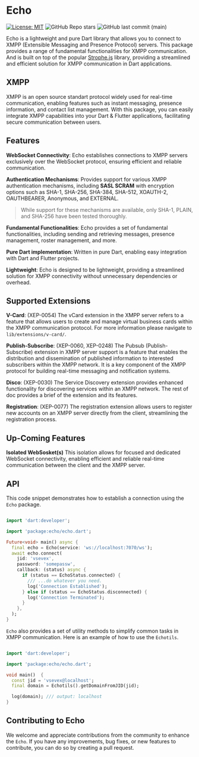 # Echo

[![License: MIT][license_badge]][license_link]
![GitHub Repo stars][star_count]
![GitHub last commit (main)][last_commit]

Echo is a lightweight and pure Dart library that allows you to connect to XMPP (Extensible Messaging and Presence Protocol) servers. This package provides a range of fundamental functionalities for XMPP communication. And is built on top of the popular [Strophe.js](https://github.com/strophe/strophejs) library, providing a streamlined and efficient solution for XMPP communication in Dart applications.

## XMPP

XMPP is an open source standart protocol widely used for real-time communication, enabling features such as instant messaging, presence information, and contact list management. With this package, you can easily integrate XMPP capabilities into your Dart & Flutter applications, facilitating secure communication between users.

## Features

**WebSocket Connectivity**: Echo establishes connections to XMPP servers exclusively over the WebSocket protocol, ensuring efficient and reliable communication.

**Authentication Mechanisms**: Provides support for various XMPP authentication mechanisms, including **SASL SCRAM** with encryption options such as SHA-1, SHA-256, SHA-384, SHA-512, XOAUTH-2, OAUTHBEARER, Anonymous, and EXTERNAL.

> While support for these mechanisms are available, only SHA-1, PLAIN, and SHA-256 have been tested thoroughly.

**Fundamental Functionalities**: Echo provides a set of fundamental functionalities, including sending and retrieving messages, presence management, roster management, and more.

**Pure Dart implementation**: Written in pure Dart, enabling easy integration with Dart and Flutter projects.

**Lightweight**: Echo is designed to be lightweight, providing a streamlined solution for XMPP connectivity without unnecessary dependencies or overhead.

## Supported Extensions

**V-Card**: (XEP-0054) The vCard extension in the XMPP server refers to a feature that allows users to create and manage virtual business cards within the XMPP communication protocol.
For more information please navigate to `lib/extensions/v-card/`.

**Publish-Subscribe**: (XEP-0060, XEP-0248) The Pubsub (Publish-Subscribe) extension in XMPP server support is a feature that enables the distribution and dissemination of published information to interested subscribers within the XMPP network. It is a key component of the XMPP protocol for building real-time messaging and notification systems.

**Disco**: (XEP-0030) The Service Discovery extension provides enhanced functionality for discovering services within an XMPP network. The rest of doc provides a brief of the extension and its features.

**Registration**: (XEP-0077) The registration extension allows users to register new accounts on an XMPP server directly from the client, streamlining the registration process.

## Up-Coming Features

**Isolated WebSosket(s)** This isolation allows for focused and dedicated WebSocket connectivity, enabling efficient and reliable real-time communication between the client and the XMPP server.

## API

This code snippet demonstrates how to establish a connection using the `Echo` package.

```dart

import 'dart:developer';

import 'package:echo/echo.dart';

Future<void> main() async {
  final echo = Echo(service: 'ws://localhost:7070/ws');
  await echo.connect(
    jid: 'vsevex',
    password: 'somepassw',
    callback: (status) async {
      if (status == EchoStatus.connected) {
        /// ...do whatever you need.
        log('Connection Established');
      } else if (status == EchoStatus.disconnected) {
        log('Connection Terminated');
      }
    },
  );
}

```

`Echo` also provides a set of utility methods to simplify common tasks in XMPP communication. Here is an example of how to use the `Echotils`.

```dart

import 'dart:developer';

import 'package:echo/echo.dart';

void main()  {
  const jid = 'vsevex@localhost';
  final domain = Echotils().getDomainFromJID(jid);

  log(domain); /// output: localhost
}

```

## Contributing to Echo

We welcome and appreciate contributions from the community to enhance the `Echo`. If you have any improvements, bug fixes, or new features to contribute, you can do so by creating a pull request.

[license_badge]: https://img.shields.io/badge/license-MIT-blue.svg
[license_link]: https://opensource.org/licenses/MIT
[star_count]: https://img.shields.io/github/stars/vsevex/echo
[last_commit]: https://img.shields.io/github/last-commit/vsevex/echo/main
